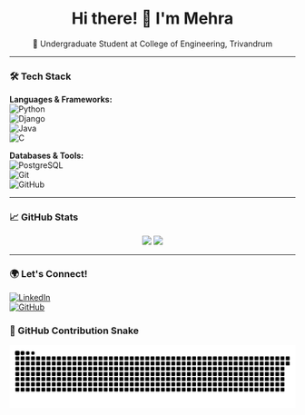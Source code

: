<h1 align="center">Hi there! 👋 I'm Mehra</h1>  
<p align="center">
🚀 Undergraduate Student at College of Engineering, Trivandrum  
</p>  

---


### 🛠 **Tech Stack**  
**Languages & Frameworks:**  
![Python](https://img.shields.io/badge/Python-3776AB?style=for-the-badge&logo=python&logoColor=white)  
![Django](https://img.shields.io/badge/Django-092E20?style=for-the-badge&logo=django&logoColor=white)  
![Java](https://img.shields.io/badge/Java-007396?style=for-the-badge&logo=java&logoColor=white)  
![C](https://img.shields.io/badge/C-00599C?style=for-the-badge&logo=c&logoColor=white)  

**Databases & Tools:**  
![PostgreSQL](https://img.shields.io/badge/PostgreSQL-316192?style=for-the-badge&logo=postgresql&logoColor=white)   
![Git](https://img.shields.io/badge/Git-F05032?style=for-the-badge&logo=git&logoColor=white)  
![GitHub](https://img.shields.io/badge/GitHub-181717?style=for-the-badge&logo=github&logoColor=white)  

---

### 📈 **GitHub Stats**  
<p align="center">
<img src="https://github-readme-stats.vercel.app/api?username=Mehraayisha&show_icons=true&theme=dark" width="400px">
<img src="https://github-readme-streak-stats.herokuapp.com/?user=Mehraayisha&theme=dark" width="400px">
</p>

---

### 🌍 **Let's Connect!**  
[![LinkedIn](https://img.shields.io/badge/LinkedIn-blue?style=for-the-badge&logo=linkedin&logoColor=white)](https://www.linkedin.com/in/mehra-ayisha-91bb0a291?utm_source=share&utm_campaign=share_via&utm_content=profile&utm_medium=android_app)  
[![GitHub](https://img.shields.io/badge/GitHub-000?style=for-the-badge&logo=github&logoColor=white)](https://github.com/Mehraayisha)  


### 🐍 GitHub Contribution Snake

![Snake animation](https://raw.githubusercontent.com/Mehraayisha/Mehraayisha/output/github-contribution-grid-snake-dark.svg)





<!---
Mehraayisha/Mehraayisha is a ✨ special ✨ repository because its `README.md` (this file) appears on your GitHub profile.
You can click the Preview link to take a look at your changes.
--->

